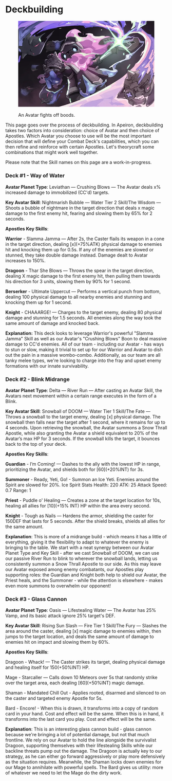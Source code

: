 # Deckbuilding

<figure><img src="../../../.gitbook/assets/image (98).png" alt=""><figcaption><p>An Avatar fights off boods.</p></figcaption></figure>

This page goes over the process of deckbuilding. In Apeiron, deckbuilding takes two factors into consideration: choice of Avatar and then choice of Apostles. Which Avatar you choose to use will be the most important decision that will define your Combat Deck's capabilities, which you can then refine and reinforce with certain Apostles. Let's theorycraft some combinations that might work well together.&#x20;

Please note that the Skill names on this page are a work-in-progress.&#x20;

### Deck #1 - Way of Water

**Avatar Planet Type**: Leviathan — Crushing Blows — The Avatar deals x% increased damage to immobilized (CC'd) targets.

**Key Avatar Skill**: Nightmarish Bubble — Water Tier 2 Skill/The Wisdom — Shoots a bubble of nightmare in the target direction that deals x magic damage to the first enemy hit, fearing and slowing them by 65% for 2 seconds.

**Apostles Key Skills**:&#x20;

**Warrior** - Slamma Jamma — After 2s, the Caster flails its weapon in a cone in the target direction, dealing \[x]\(+75%ATK) physical damage to enemies hit and knocking them up for 0.5s. If any of the enemies are slowed or stunned, they take double damage instead. Damage dealt to Avatar increases to 150%.

**Dragoon** - Thar She Blows — Throws the spear in the target direction, dealing X magic damage to the first enemy hit, then pulling them towards his direction for 3 units, slowing them by 90% for 1 second.

**Berserker** - Ultimate Uppercut — Performs a vertical punch from bottom, dealing 100 physical damage to all nearby enemies and stunning and knocking them up for 1 second.

**Knight** - CHAAARGE! — Charges to the target enemy, dealing 80 physical damage and stunning for 1.5 seconds. All enemies along the way took the same amount of damage and knocked back.

**Explanation:** This deck looks to leverage Warrior's powerful "Slamma Jamma" Skill as well as our Avatar's "Crushing Blows" Boon to deal massive damage to CC'd enemies. All of our team - including our Avatar - has ways to stun or slow, making it trivial to set up for our Warrior and Avatar to dish out the pain in a massive wombo-combo. Additionally, as our team are all tanky melee types, we're looking to charge into the fray and upset enemy formations with our innate survivability.&#x20;

### Deck #2 - Blink Midrange

**Avatar Planet Type**: Delta — River Run — After casting an Avatar Skill, the Avatars next movement within a certain range executes in the form of a Blink.

**Key Avatar Skill**: Snowball of DOOM — Water Tier 1 Skill/The Fate — Throws a snowball to the target enemy, dealing \[x] physical damage. The snowball then falls near the target after 1 second, where it remains for up to 4 seconds. Upon retrieving the snowball, the Avatar summons a Snow Thrall Apostle, while also granting the Avatar a shield equivalent to 20% of the Avatar’s max HP for 3 seconds. If the snowball kills the target, it bounces back to the top of your deck.

**Apostles Key Skills**:&#x20;

**Guardian** - I’m Coming! — Dashes to the ally with the lowest HP in range, prioritizing the Avatar, and shields both for \[60]\(+20%INT) for 3s.

**Summoner** - Ready, Yeti, Go! - Summon an Ice Yeti. Enemies around the Spirit are slowed for 20%. Ice Spirit Stats Health: 220 ATK: 25 Attack Speed: 0.7 Range: 1

**Priest** - Puddle o' Healing — Creates a zone at the target location for 10s, healing all allies for \[10]\(+15% INT) HP within the area every second.

**Knight** - Tough as Nails — Hardens the armor, shielding the caster for 150DEF that lasts for 5 seconds. After the shield breaks, shields all allies for the same amount.

**Explanation**: This is more of a midrange build - which means it has a little of everything, giving it the flexibility to adapt to whatever the enemy is bringing to the table. We start with a neat synergy between our Avatar Planet Type and Key Skill - after we cast Snowball of DOOM, we can use our passive River Run to blink to wherever the snowball lands, letting us consistently summon a Snow Thrall Apostle to our side. As this may leave our Avatar exposed among enemy combatants, our Apostles play supporting roles: the Guardian and Knight both help to shield our Avatar, the Priest heals, and the Summoner - while the attention is elsewhere - makes even more summons to overwhelm our opponent!

### Deck #3 - Glass Cannon

**Avatar Planet Type**: Oasis — Lifestealing Water — The Avatar has 25% Vamp, and its basic attack ignore 25% target's DEF.

**Key Avatar Skill**: Rising Sun Slash — Fire Tier 1 Skill/The Fury — Slashes the area around the caster, dealing \[x] magic damage to enemies within, then jumps to the target location, and deals the same amount of damage to enemies hit on impact and slowing them by 60%.

**Apostles Key Skills**:&#x20;

Dragoon - Whack! — The Caster strikes its target, dealing physical damage and healing itself for 150(+50%INT) HP.

Mage - Starcaller — Calls down 10 Meteors over 5s that randomly strike over the target area, each dealing \[60]\(+50%INT) magic damage.

Shaman - Mandated Chill Out - Applies rooted, disarmed and silenced to on the caster and targeted enemy Apostle for 5s.

Bard - Encore! - When this is drawn, it transforms into a copy of random card in your hand. Cost and effect will be the same. When this is in hand, it transforms into the last card you play. Cost and effect will be the same.&#x20;

**Explanation**: This is an interesting glass cannon build - glass cannon because we're bringing a lot of potential damage, but not that much frontline. We rely on our Avatar to hold the line alongside the survivalist Dragoon, supporting themselves with their lifestealing Skills while our backline threats pump out the damage. The Dragoon is actually key to our strategy, as he can either go forward aggressively or play more defensively as the situation requires. Meanwhile, the Shaman locks down enemies for our Mage to annihilate with powerful spells. The Bard gives us utility: more of whatever we need to let the Mage do the dirty work.&#x20;

